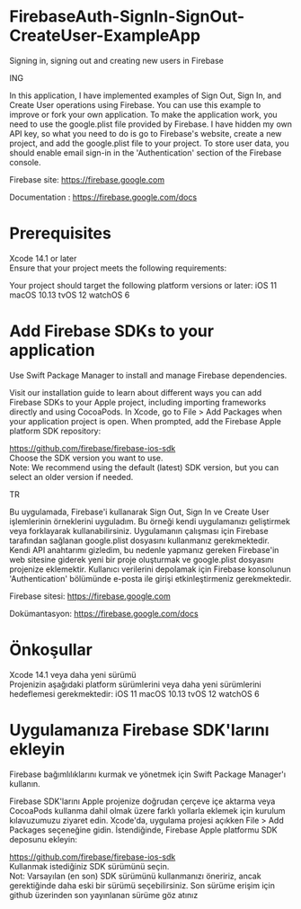 # FirebaseAuth-SignIn-SignOut-CreateUser-ExampleApp
 Signing in, signing out and creating new users in Firebase

ING

In this application, I have implemented examples of Sign Out, Sign In, and Create User operations using Firebase. You can use this example to improve or fork your own application. To make the application work, you need to use the google.plist file provided by Firebase. I have hidden my own API key, so what you need to do is go to Firebase's website, create a new project, and add the google.plist file to your project. To store user data, you should enable email sign-in in the 'Authentication' section of the Firebase console.

Firebase site: https://firebase.google.com

Documentation : https://firebase.google.com/docs

# Prerequisites
Xcode 14.1 or later<br>
Ensure that your project meets the following requirements:

Your project should target the following platform versions or later:
iOS 11
macOS 10.13
tvOS 12
watchOS 6

# Add Firebase SDKs to your application
Use Swift Package Manager to install and manage Firebase dependencies.

Visit our installation guide to learn about different ways you can add Firebase SDKs to your Apple project, including importing frameworks directly and using CocoaPods.
In Xcode, go to File > Add Packages when your application project is open.
When prompted, add the Firebase Apple platform SDK repository:

https://github.com/firebase/firebase-ios-sdk <br>
Choose the SDK version you want to use.<br>
Note: We recommend using the default (latest) SDK version, but you can select an older version if needed.

TR

Bu uygulamada, Firebase'i kullanarak Sign Out, Sign In ve Create User işlemlerinin örneklerini uyguladım. Bu örneği kendi uygulamanızı geliştirmek veya forklayarak kullanabilirsiniz. Uygulamanın çalışması için Firebase tarafından sağlanan google.plist dosyasını kullanmanız gerekmektedir. Kendi API anahtarımı gizledim, bu nedenle yapmanız gereken Firebase'in web sitesine giderek yeni bir proje oluşturmak ve google.plist dosyasını projenize eklemektir. Kullanıcı verilerini depolamak için Firebase konsolunun 'Authentication' bölümünde e-posta ile girişi etkinleştirmeniz gerekmektedir.

Firebase sitesi: https://firebase.google.com

Dokümantasyon: https://firebase.google.com/docs

# Önkoşullar
Xcode 14.1 veya daha yeni sürümü<br>
Projenizin aşağıdaki platform sürümlerini veya daha yeni sürümlerini hedeflemesi gerekmektedir:
iOS 11
macOS 10.13
tvOS 12
watchOS 6

# Uygulamanıza Firebase SDK'larını ekleyin
Firebase bağımlılıklarını kurmak ve yönetmek için Swift Package Manager'ı kullanın.

Firebase SDK'larını Apple projenize doğrudan çerçeve içe aktarma veya CocoaPods kullanma dahil olmak üzere farklı yollarla eklemek için kurulum kılavuzumuzu ziyaret edin.
Xcode'da, uygulama projesi açıkken File > Add Packages seçeneğine gidin.
İstendiğinde, Firebase Apple platformu SDK deposunu ekleyin:

https://github.com/firebase/firebase-ios-sdk <br>
Kullanmak istediğiniz SDK sürümünü seçin.<br>
Not: Varsayılan (en son) SDK sürümünü kullanmanızı öneririz, ancak gerektiğinde daha eski bir sürümü seçebilirsiniz. Son sürüme erişim için github üzerinden son yayınlanan sürüme göz atınız
